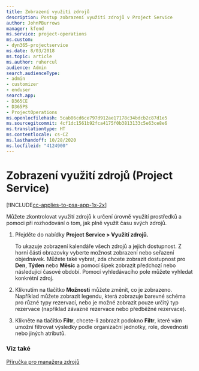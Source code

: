 ```yaml
---
title: Zobrazení využití zdrojů
description: Postup zobrazení využití zdrojů v Project Service
author: JohnPBurrows
manager: kfend
ms.service: project-operations
ms.custom:
- dyn365-projectservice
ms.date: 8/03/2018
ms.topic: article
ms.author: ruhercul
audience: Admin
search.audienceType:
- admin
- customizer
- enduser
search.app:
- D365CE
- D365PS
- ProjectOperations
ms.openlocfilehash: 5cab86cd6ce797d912ae17178c34bdcb2c87d1e5
ms.sourcegitcommit: 4cf1dc1561b92fca4175f0b3813133c5e63ce8e6
ms.translationtype: HT
ms.contentlocale: cs-CZ
ms.lasthandoff: 10/28/2020
ms.locfileid: "4124900"
---
```

# <a name="view-resource-utilization-project-service"></a>Zobrazení využití zdrojů (Project Service)

[!INCLUDE[cc-applies-to-psa-app-1x-2x](../includes/cc-applies-to-psa-app-1x-2x.md)]

Můžete zkontrolovat využití zdrojů k určení úrovně využití prostředků a pomoci při rozhodování o tom, jak plně využít času svých zdrojů.  
  
1. Přejděte do nabídky **Project Service > Využití zdrojů.** 

     To ukazuje zobrazení kalendáře všech zdrojů a jejich dostupnost. Z horní části obrazovky vyberte možnost zobrazení nebo seřazení objednávek. Můžete také vybrat, zda chcete zobrazit dostupnost pro **Den**, **Týden** nebo **Měsíc** a pomocí šipek zobrazit předchozí nebo následující časové období. Pomocí vyhledávacího pole můžete vyhledat konkrétní zdroj.      
  
2. Kliknutím na tlačítko **Možnosti** můžete změnit, co je zobrazeno. Například můžete zobrazit legendu, která zobrazuje barevné schéma pro různé typy rezervací, nebo je možné zobrazit pouze určitý typ rezervace (například závazné rezervace nebo předběžné rezervace).  

3. Klikněte na tlačítko **Filtr**, chcete-li zobrazit podokno **Filtr**, které vám umožní filtrovat výsledky podle organizační jednotky, role, dovednosti nebo jiných atributů.  
  
### <a name="see-also"></a>Viz také  
 [Příručka pro manažera zdrojů](../psa/resource-manager-guide.md)
